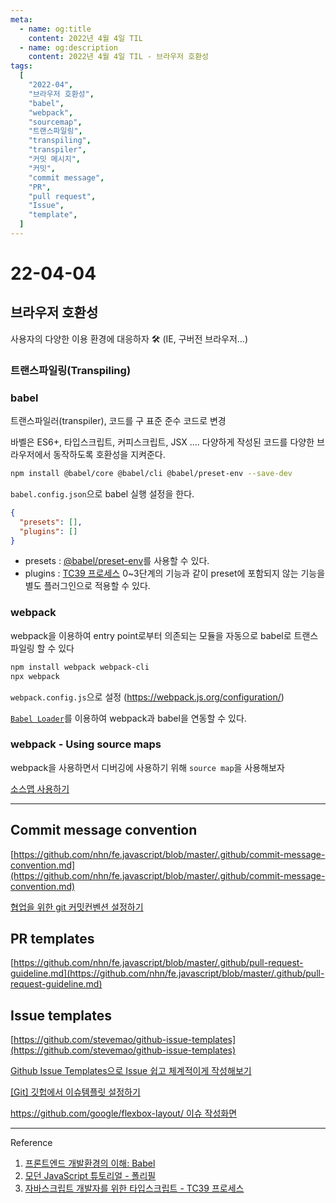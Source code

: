 ```yaml
---
meta:
  - name: og:title
    content: 2022년 4월 4일 TIL
  - name: og:description
    content: 2022년 4월 4일 TIL - 브라우저 호환성
tags:
  [
    "2022-04",
    "브라우저 호환성",
    "babel",
    "webpack",
    "sourcemap",
    "트랜스파일링",
    "transpiling",
    "transpiler",
    "커밋 메시지",
    "커밋",
    "commit message",
    "PR",
    "pull request",
    "Issue",
    "template",
  ]
---
```


# 22-04-04

## 브라우저 호환성

사용자의 다양한 이용 환경에 대응하자 🛠 (IE, 구버전 브라우저...)

### 트랜스파일링(Transpiling)

### babel

트랜스파일러(transpiler), 코드를 구 표준 준수 코드로 변경

바벨은 ES6+, 타입스크립트, 커피스크립트, JSX .... 다양하게 작성된 코드를 다양한 브라우저에서 동작하도록 호환성을 지켜준다.

```bash
npm install @babel/core @babel/cli @babel/preset-env --save-dev
```

`babel.config.json`으로 babel 실행 설정을 한다.

```json
{
  "presets": [],
  "plugins": []
}
```

- presets : [@babel/preset-env](https://babeljs.io/docs/en/babel-preset-env)를 사용할 수 있다.
- plugins : [TC39 프로세스](https://tc39.es/process-document/) 0~3단계의 기능과 같이 preset에 포함되지 않는 기능을 별도 플러그인으로 적용할 수 있다.

### webpack

webpack을 이용하여 entry point로부터 의존되는 모듈을 자동으로 babel로 트랜스파일링 할 수 있다

```bash
npm install webpack webpack-cli
npx webpack
```

`webpack.config.js`으로 설정 (https://webpack.js.org/configuration/)

[`Babel Loader`](https://github.com/babel/babel-loader)를 이용하여 webpack과 babel을 연동할 수 있다.

### webpack - Using source maps

webpack을 사용하면서 디버깅에 사용하기 위해 `source map`을 사용해보자

[소스맵 사용하기](https://webpack.js.org/guides/development/#using-source-maps)

---

## Commit message convention

[https://github.com/nhn/fe.javascript/blob/master/.github/commit-message-convention.md](https://github.com/nhn/fe.javascript/blob/master/.github/commit-message-convention.md)

[협업을 위한 git 커밋컨벤션 설정하기](https://overcome-the-limits.tistory.com/entry/%ED%98%91%EC%97%85-%ED%98%91%EC%97%85%EC%9D%84-%EC%9C%84%ED%95%9C-%EA%B8%B0%EB%B3%B8%EC%A0%81%EC%9D%B8-git-%EC%BB%A4%EB%B0%8B%EC%BB%A8%EB%B2%A4%EC%85%98-%EC%84%A4%EC%A0%95%ED%95%98%EA%B8%B0)

## PR templates

[https://github.com/nhn/fe.javascript/blob/master/.github/pull-request-guideline.md](https://github.com/nhn/fe.javascript/blob/master/.github/pull-request-guideline.md)

## Issue templates

[https://github.com/stevemao/github-issue-templates](https://github.com/stevemao/github-issue-templates)

[Github Issue Templates으로 Issue 쉽고 체계적이게 작성해보기](https://velog.io/@yulhee741/Github-Issue-Templates%EC%9C%BC%EB%A1%9C-Issue-%EC%89%BD%EA%B3%A0-%EC%B2%B4%EA%B3%84%EC%A0%81%EC%9D%B4%EA%B2%8C-%EC%9E%91%EC%84%B1%ED%95%B4%EB%B3%B4%EA%B8%B0)

[[Git] 깃헙에서 이슈템플릿 설정하기](https://blog.crazzero.com/174)

[https://github.com/google/flexbox-layout/ 이슈 작성화면](https://github.com/google/flexbox-layout/issues/new)

---

Reference

1. [프론트엔드 개발환경의 이해: Babel](https://jeonghwan-kim.github.io/series/2019/12/22/frontend-dev-env-babel.html)
2. [모던 JavaScript 튜토리얼 - 폴리필](https://ko.javascript.info/polyfills)
3. [자바스크립트 개발자를 위한 타입스크립트 - TC39 프로세스](https://ahnheejong.gitbook.io/ts-for-jsdev/appendix-ii-js-ecosystem/tc39-process)
